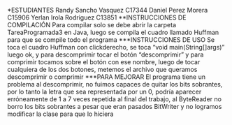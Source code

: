 ﻿*ESTUDIANTES
Randy Sancho Vasquez C17344
Daniel Perez Morera C15906
Yerlan Irola Rodriguez C13851
**INSTRUCCIONES DE COMPILACIÓN
Para compilar solo se debe abrir la carpeta TareaProgramada3 en Java, luego se compila el cuadro llamado Huffman para que se compile todo el programa
***INSTRUCCIONES DE USO
Se toca el cuadro Huffman con clickderecho, se toca “void main(String[]args)” luego ok, y para descomprimir tocar el botón “descomprimir” y para comprimir tocamos sobre el botón con ese nombre, luego de tocar cualquiera de los dos botones, metemos el archivo que queramos descomprimir o comprimir 
***PARA MEJORAR
El programa tiene un problema al descomprimir, no fuimos capaces de quitar los bits sobrantes, por lo tanto la letra que sea representada por un 0, podría aparecer erróneamente de 1 a 7 veces repetida al final del trabajo, al ByteReader no borro los bits sobrantes a pesar que eran pasados BitWriter y no logramos modificar la clase para que lo hiciera